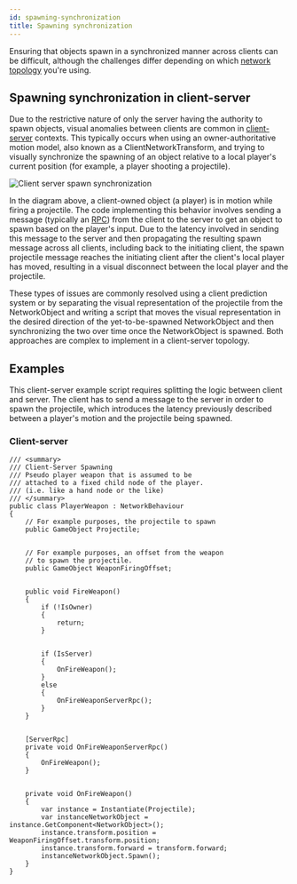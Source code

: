 ```yaml
---
id: spawning-synchronization
title: Spawning synchronization
---
```


Ensuring that objects spawn in a synchronized manner across clients can be difficult, although the challenges differ depending on which [network topology](../terms-concepts/network-topologies.md) you're using.

## Spawning synchronization in client-server

Due to the restrictive nature of only the server having the authority to spawn objects, visual anomalies between clients are common in [client-server](../terms-concepts/client-server.md) contexts. This typically occurs when using an owner-authoritative motion model, also known as a ClientNetworkTransform, and trying to visually synchronize the spawning of an object relative to a local player's current position (for example, a player shooting a projectile).

![Client server spawn synchronization](/img/client-server-spawn-sync.jpg)

In the diagram above, a client-owned object (a player) is in motion while firing a projectile. The code implementing this behavior involves sending a message (typically an [RPC](../advanced-topics/messaging-system.md)) from the client to the server to get an object to spawn based on the player's input. Due to the latency involved in sending this message to the server and then propagating the resulting spawn message across all clients, including back to the initiating client, the spawn projectile message reaches the initiating client after the client's local player has moved, resulting in a visual disconnect between the local player and the projectile.

These types of issues are commonly resolved using a client prediction system or by separating the visual representation of the projectile from the NetworkObject and writing a script that moves the visual representation in the desired direction of the yet-to-be-spawned NetworkObject and then synchronizing the two over time once the NetworkObject is spawned. Both approaches are complex to implement in a client-server topology.

## Examples

This client-server example script requires splitting the logic between client and server. The client has to send a message to the server in order to spawn the projectile, which introduces the latency previously described between a player's motion and the projectile being spawned.

### Client-server

```
/// <summary>
/// Client-Server Spawning
/// Pseudo player weapon that is assumed to be
/// attached to a fixed child node of the player.
/// (i.e. like a hand node or the like)
/// </summary>
public class PlayerWeapon : NetworkBehaviour
{
    // For example purposes, the projectile to spawn
    public GameObject Projectile;


    // For example purposes, an offset from the weapon
    // to spawn the projectile.
    public GameObject WeaponFiringOffset;


    public void FireWeapon()
    {
        if (!IsOwner)
        {
            return;
        }


        if (IsServer)
        {
            OnFireWeapon();
        }
        else
        {
            OnFireWeaponServerRpc();
        }
    }


    [ServerRpc]
    private void OnFireWeaponServerRpc()
    {
        OnFireWeapon();
    }


    private void OnFireWeapon()
    {
        var instance = Instantiate(Projectile);
        var instanceNetworkObject = instance.GetComponent<NetworkObject>();
        instance.transform.position = WeaponFiringOffset.transform.position;
        instance.transform.forward = transform.forward;
        instanceNetworkObject.Spawn();
    }
}
```
